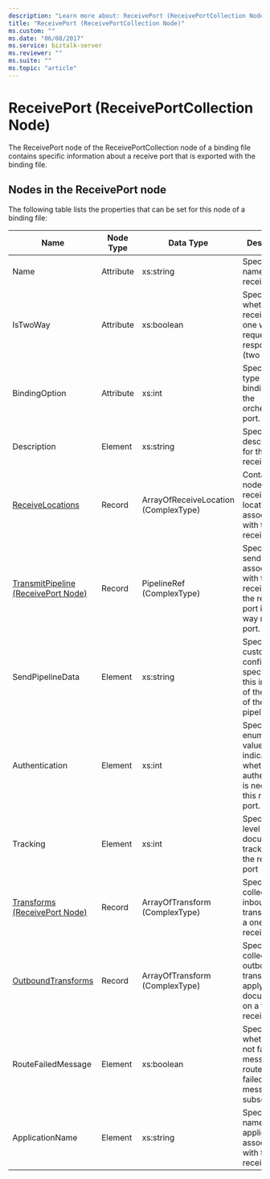```yaml
---
description: "Learn more about: ReceivePort (ReceivePortCollection Node)"
title: "ReceivePort (ReceivePortCollection Node)"
ms.custom: ""
ms.date: "06/08/2017"
ms.service: biztalk-server
ms.reviewer: ""
ms.suite: ""
ms.topic: "article"
---
```

# ReceivePort (ReceivePortCollection Node)
The ReceivePort node of the ReceivePortCollection node of a binding file contains specific information about a receive port that is exported with the binding file.  

## Nodes in the ReceivePort node  
 The following table lists the properties that can be set for this node of a binding file:  


|                                      **Name**                                       | **Node Type** |            **Data Type**             |                                               **Description**                                               | **Restrictions** |                                                                                                 **Comments**                                                                                                  |
|-------------------------------------------------------------------------------------|---------------|--------------------------------------|-------------------------------------------------------------------------------------------------------------|------------------|---------------------------------------------------------------------------------------------------------------------------------------------------------------------------------------------------------------|
|                                        Name                                         |   Attribute   |              xs:string               |                                   Specifies the name of the receive port.                                   |   Not required   |                                                                                             Default value: empty                                                                                              |
|                                      IsTwoWay                                       |   Attribute   |              xs:boolean              |               Specifies whether the receive port is one way or is request-response (two way).               |     Required     |      Default value: none<br /><br /> Possible values are in the **MSBTS_SendPort.IsTwoWay Property (WMI)** [!INCLUDE[ui-guidance-developers-reference](../includes/ui-guidance-developers-reference.md)]      |
|                                    BindingOption                                    |   Attribute   |                xs:int                |                          Specifies the type of binding for the orchestration port.                          |     Required     |                                             Default value: none<br /><br /> Possible values are in the **Microsoft.BizTalk.ExplorerOM.BindingType** enumeration.                                              |
|                                     Description                                     |    Element    |              xs:string               |                                Specifies a description for the receive port.                                |     Required     |                                                                                             Default value: empty                                                                                              |
|          [ReceiveLocations](../core/receivelocations-receiveport-node.md)           |    Record     | ArrayOfReceiveLocation (ComplexType) |                 Container node for the receive locations associated with this receive port.                 |  Not required.   |                                                                                              Default value: none                                                                                              |
| [TransmitPipeline (ReceivePort Node)](../core/transmitpipeline-receiveport-node.md) |    Record     |      PipelineRef (ComplexType)       | Specifies the send pipeline associated with the receive port if the receive port is a two way receive port. |   Not required   |                                                                                              Default value: none                                                                                              |
|                                  SendPipelineData                                   |    Element    |              xs:string               |         Specifies the custom configuration specific to this instance of the usage of the pipeline.          |   Not required   |                                                                                             Default value: empty.                                                                                             |
|                                   Authentication                                    |    Element    |                xs:int                |      Specifies an enumeration value indicating whether authentication is needed at this receive port.       |     Required     |                                          Default value: none<br /><br /> Possible values are in the **Microsoft.BizTalk.ExplorerOM.AuthenticationType** enumeration.                                          |
|                                      Tracking                                       |    Element    |                xs:int                |                        Specifies the level of document tracking for the receive port                        |     Required     |                                            Default value: none<br /><br /> Possible values are in the **Microsoft.BizTalk.ExplorerOM.TrackingTypes** enumeration.                                             |
|       [Transforms (ReceivePort Node)](../core/transforms-receiveport-node.md)       |    Record     |    ArrayOfTransform (ComplexType)    |                  Specifies the collection of inbound transforms of a one way receive port.                  |   Not required   |                                                                                              Default value: none                                                                                              |
|        [OutboundTransforms](../core/outboundtransforms-receiveport-node.md)         |    Record     |    ArrayOfTransform (ComplexType)    |       Specifies the collection of outbound transforms to apply to documents on a two-way receive port       |   Not required   |                                                                                              Default value: none                                                                                              |
|                                 RouteFailedMessage                                  |    Element    |              xs:boolean              |             Specifies whether or not failed messages are routed to failed message subscribers.              |     Required     | Default value: none<br /><br /> Possible values are in the **MSBTS_SendPort.RouteFailedMessage Property (WMI)** [!INCLUDE[ui-guidance-developers-reference](../includes/ui-guidance-developers-reference.md)] |
|                                   ApplicationName                                   |    Element    |              xs:string               |                   Specifies the name of the application associated with the receive port.                   |     Required     |           Default value: empty<br /><br /> Possible values are in the **ISSOMapping Interface (COM)** [!INCLUDE[ui-guidance-developers-reference](../includes/ui-guidance-developers-reference.md)]           |

